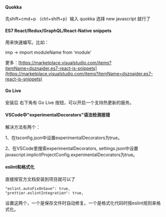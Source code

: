 #### Quokka

先shift+cmd+p （ctrl+shift+p）输入 quokka 选择 new javascript 就行了

#### ES7 React/Redux/GraphQL/React-Native snippets

用来快速编写。比如：

imp ->     import moduleName from 'module'

更多：[https://marketplace.visualstudio.com/items?itemName=dsznajder.es7-react-js-snippets](https://marketplace.visualstudio.com/items?itemName=dsznajder.es7-react-js-snippets)

#### Go Live

安装后 右下角有 Go Live 按钮，可以开启一个支持热更新的服务。

#### VSCode中"experimentalDecorators"语法检测报错

解决方法有两个：

1、在tsconfig.json中设置experimentalDecorators为true。

2、在VSCode里搜索experimentalDecorators, settings.json中设置javascript.implicitProjectConfig.experimentalDecorators为true。

#### eslint和格式化

直接按官方文档安装到项目就可以了

```
"eslint.autoFixOnSave": true,
"prettier.eslintIntegration": true,
```

设置这两个，一个是保存文件时自动修复。一个是格式化代码时按eslint规则来格式化。
